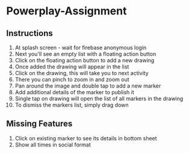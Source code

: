 # Powerplay-Assignment
## Instructions
1. At splash screen - wait for firebase anonymous login
2. Next you'll see an empty list with a floating action button
3. Click on the floating action button to add a new drawing
4. Once added the drawing will appear in the list
5. Click on the drawing, this will take you to next activity
6. There you can pinch to zoom in and zoom out
7. Pan around the image and double tap to add a new marker
8. Add additional details of the marker to publish it
9. Single tap on drawing will open the list of all markers in the drawing
10. To dismiss the markers list, simply drag down
## Missing Features
1. Click on existing marker to see its details in bottom sheet
2. Show all times in social format
